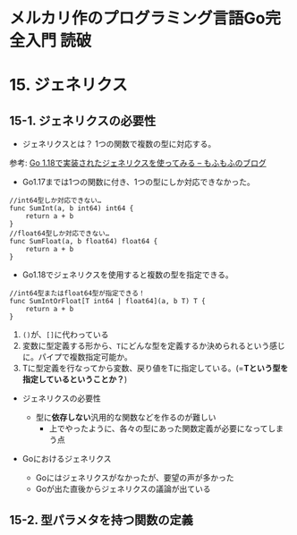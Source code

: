 # メルカリ作のプログラミング言語Go完全入門 読破
# 15. ジェネリクス
## 15-1. ジェネリクスの必要性
- ジェネリクスとは？
1つの関数で複数の型に対応する。

参考: [Go 1.18で実装されたジェネリクスを使ってみる – もふもふのブログ](https://mome-n.com/posts/golang-generics/)

- Go1.17までは1つの関数に付き、1つの型にしか対応できなかった。

```go:
//int64型しか対応できない…
func SumInt(a, b int64) int64 {
	return a + b
}
//float64型しか対応できない…
func SumFloat(a, b float64) float64 {
	return a + b
}
```

- Go1.18でジェネリクスを使用すると複数の型を指定できる。

```go:
//int64型またはfloat64型が指定できる！
func SumIntOrFloat[T int64 | float64](a, b T) T {
	return a + b
}
```

1. `()`が、`[]`に代わっている
2. 変数に型定義する形から、`T`にどんな型を定義するか決められるという感じに。パイプで複数指定可能か。
3. Tに型定義を行なってから変数、戻り値をTに指定している。(=**Tという型を指定しているということか？**)

- ジェネリクスの必要性
  - 型に**依存しない**汎用的な関数などを作るのが難しい
    - 上でやったように、各々の型にあった関数定義が必要になってしまう点

- Goにおけるジェネリクス
  - Goにはジェネリクスがなかったが、要望の声が多かった
  - Goが出た直後からジェネリクスの議論が出ている

## 15-2. 型パラメタを持つ関数の定義
